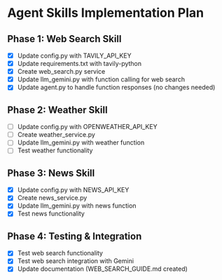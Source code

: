 # Agent Skills Implementation Plan

## Phase 1: Web Search Skill
- [x] Update config.py with TAVILY_API_KEY
- [x] Update requirements.txt with tavily-python
- [x] Create web_search.py service
- [x] Update llm_gemini.py with function calling for web search
- [x] Update agent.py to handle function responses (no changes needed)

## Phase 2: Weather Skill  
- [ ] Update config.py with OPENWEATHER_API_KEY
- [ ] Create weather_service.py
- [ ] Update llm_gemini.py with weather function
- [ ] Test weather functionality

## Phase 3: News Skill
- [x] Update config.py with NEWS_API_KEY
- [x] Create news_service.py
- [x] Update llm_gemini.py with news function
- [x] Test news functionality

## Phase 4: Testing & Integration
- [x] Test web search functionality
- [x] Test web search integration with Gemini
- [x] Update documentation (WEB_SEARCH_GUIDE.md created)
